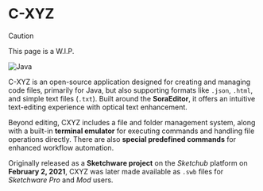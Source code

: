 # C-XYZ  

>[!CAUTION]
>This page is a W.I.P.

![Java](https://img.shields.io/badge/java-%23ED8B00.svg?style=for-the-badge&logo=openjdk&logoColor=white)

C-XYZ is an open-source application designed for creating and managing code files, primarily for Java, but also supporting formats like `.json`, `.html`, and simple text files (`.txt`). Built around the **SoraEditor**, it offers an intuitive text-editing experience with optical text enhancement.

Beyond editing, CXYZ includes a file and folder management system, along with a built-in **terminal emulator** for executing commands and handling file operations directly. There are also **special predefined commands** for enhanced workflow automation.  

Originally released as a **Sketchware project** on the *Sketchub* platform on **February 2, 2021**, CXYZ was later made available as `.swb` files for *Sketchware Pro* and *Mod* users.

